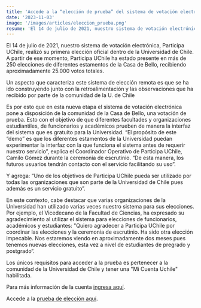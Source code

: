 ```yaml
---
title: 'Accede a la “elección de prueba” del sistema de votación electrónica remota de la Universidad de Chile'
date: '2023-11-03'
image: '/images/articles/eleccion_prueba.png'
resume: 'El 14 de julio de 2021, nuestro sistema de votación electrónica, Participa UChile, realizó su primera elección oficial dentro de la Universidad de Chile. A partir de ese momento, Participa UChile ha estado presente en más de 250 elecciones de diferentes estamentos de la Casa de Bello, recibiendo aproximadamente 25.000 votos totales.'
---
```

El 14 de julio de 2021, nuestro sistema de votación electrónica, Participa UChile, realizó su primera elección oficial dentro de la Universidad de Chile. A partir de ese momento, Participa UChile ha estado presente en más de 250 elecciones de diferentes estamentos de la Casa de Bello, recibiendo aproximadamente 25.000 votos totales.

Un aspecto que caracteriza este sistema de elección remota es que se ha ido construyendo junto con la retroalimentación y las observaciones que ha recibido por parte de la comunidad de la U. de Chile

Es por esto que en esta nueva etapa el sistema de votación electrónica pone a disposición de la comunidad de la Casa de Bello, una votación de prueba. Esto con el objetivo de que diferentes facultades y organizaciones estudiantiles, de funcionarios y académicos prueben de manera la interfaz del sistema que es gratuito para la Universidad. “El propósito de este “demo” es que los diferentes estamentos de la Universidad puedan experimentar la interfaz con la que funciona el sistema antes de requerir nuestro servicio”, explica el Coordinador Operativo de Participa UChile, Camilo Gómez durante la ceremonia de escrutinio. “De esta manera, los futuros usuarios tendrán contacto con el servicio facilitando su uso”. 

Y agrega: “Uno de los objetivos de Participa UChile pueda ser utilizado por todas las organizaciones que son parte de la Universidad de Chile pues además es un servicio gratuito”. 

En este contexto, cabe destacar que varias organizaciones de la Universidad han utilizado varias veces nuestro sistema para sus elecciones. Por ejemplo, el Vicedecano de la Facultad de Ciencias, ha expresado su agradecimiento al utilizar el sistema para elecciones de funcionarios, académicos y estudiantes: "Quiero agradecer a Participa UChile por coordinar las elecciones y la ceremonia de escrutinio. Ha sido otra elección impecable. Nos estaremos viendo en aproximadamente dos meses pues tenemos nuevas elecciones, esta vez a nivel de estudiantes de pregrado y postgrado“.


Los únicos requisitos para acceder a la prueba es pertenecer a la comunidad de la Universidad de Chile y tener una "Mi Cuenta Uchile" habilitada. 

Para más información de la cuenta [ingresa aquí](http://pasaporte.uchile.cl/).

Accede a la [prueba de elección aquí](https://participa.uchile.cl/psifos/api/app/eleccion-prueba/vote).
